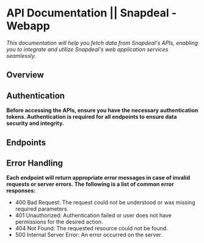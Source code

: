 # API Documentation || Snapdeal - Webapp

*This documentation will help you fetch data from Snapdeal's APIs, enabling you to integrate and utilize Snapdeal's web application services seamlessly.*

## Overview


## Authentication

**Before accessing the APIs, ensure you have the necessary authentication tokens. Authentication is required for all endpoints to ensure data security and integrity.**

## Endpoints


## Error Handling

**Each endpoint will return appropriate error messages in case of invalid requests or server errors. The following is a list of common error responses:**

- 400 Bad Request: The request could not be understood or was missing required parameters.
- 401 Unauthorized: Authentication failed or user does not have permissions for the desired action.
- 404 Not Found: The requested resource could not be found.
- 500 Internal Server Error: An error occurred on the server.